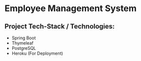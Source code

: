 # Employee Management System

<h2>Project Tech-Stack / Technologies:</h2>

- Spring Boot
- Thymeleaf
- PostgreSQL
- Heroku (For Deployment)


